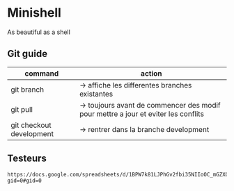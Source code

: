 # Minishell
As beautiful as a shell

## Git guide

| command | action |
|---|---|
| git branch | -> affiche les differentes branches existantes |
| git pull | -> toujours avant de commencer des modif pour mettre a jour et eviter les conflits |
| git checkout development | -> rentrer dans la branche development |

## Testeurs

```
https://docs.google.com/spreadsheets/d/1BPW7k81LJPhGv2fbi35NIIoOC_mGZXQQJDnV0SjulFs/edit?gid=0#gid=0
```
